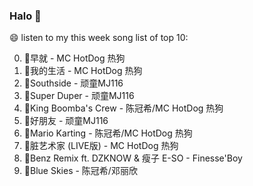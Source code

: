 

### Halo 👋

😄 listen to my this week song list of top 10:

0. 🌈早就 - MC HotDog 热狗
1. 🌈我的生活 - MC HotDog 热狗
2. 🌈Southside - 顽童MJ116
3. 🌈Super Duper - 顽童MJ116
4. 🌈King Boomba's Crew - 陈冠希/MC HotDog 热狗
5. 🌈好朋友 - 顽童MJ116
6. 🌈Mario Karting - 陈冠希/MC HotDog 热狗
7. 🌈脏艺术家 (LIVE版) - MC HotDog 热狗
8. 🌈Benz Remix ft. DZKNOW & 瘦子 E-SO - Finesse'Boy
9. 🌈Blue Skies - 陈冠希/邓丽欣

